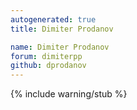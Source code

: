 ```yaml
---
autogenerated: true
title: Dimiter Prodanov

name: Dimiter Prodanov
forum: dimiterpp
github: dprodanov
---
```

{% include warning/stub %}

